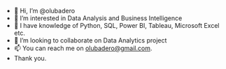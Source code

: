 - 👋 Hi, I’m @olubadero
- 👀 I’m interested in Data Analysis and Business Intelligence
- 🌱 I have knowledge of Python, SQL, Power BI, Tableau, Microsoft Excel etc.
- 💞️ I’m looking to collaborate on Data Analytics project
- 📫 You can reach me on olubadero@gmail.com.
- Thank you.

<!---
olubadero/olubadero is a ✨ special ✨ repository because its `README.md` (this file) appears on your GitHub profile.
You can click the Preview link to take a look at your changes.
--->
